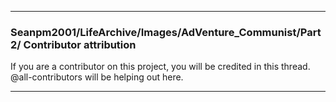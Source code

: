 ***

### Seanpm2001/LifeArchive/Images/AdVenture_Communist/Part2/ Contributor attribution

If you are a contributor on this project, you will be credited in this thread. @all-contributors will be helping out here.

***
